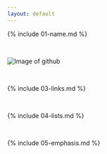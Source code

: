 ```yaml
---
layout: default
---
```


{% include 01-name.md %}

<br>

![Image of github](https://github.githubassets.com/images/modules/open_graph/github-mark.png)

<br>

{% include 03-links.md %}

<br>

{% include 04-lists.md %}

<br>

{% include 05-emphasis.md %}